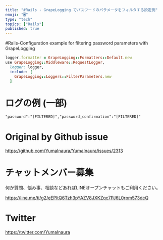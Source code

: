 ```yaml
---
title: "#Rails - GrapeLogging でパスワードのパラメータをフィルタする設定例"
emoji: "🖥"
type: "tech"
topics: ["Rails"]
published: true
---
```


#Rails-Configuration example for filtering password parameters with GrapeLogging


```rb
logger.formatter = GrapeLogging::Formatters::Default.new
use GrapeLogging::Middleware::RequestLogger,
  logger: logger,
  include: [
    GrapeLogging::Loggers::FilterParameters.new
  ]

```

 # ログの例 (一部)

```
"password":"[FILTERED]","password_confirmation":"[FILTERED]"
```


# Original by Github issue

https://github.com/YumaInaura/YumaInaura/issues/2313








<!-- Update From Qiita API -->

# チャットメンバー募集


何か質問、悩み事、相談などあればLINEオープンチャットもご利用ください。

https://line.me/ti/g2/eEPltQ6Tzh3pYAZV8JXKZqc7PJ6L0rpm573dcQ





# Twitter


https://twitter.com/YumaInaura


<!-- Update From Qiita API -->



